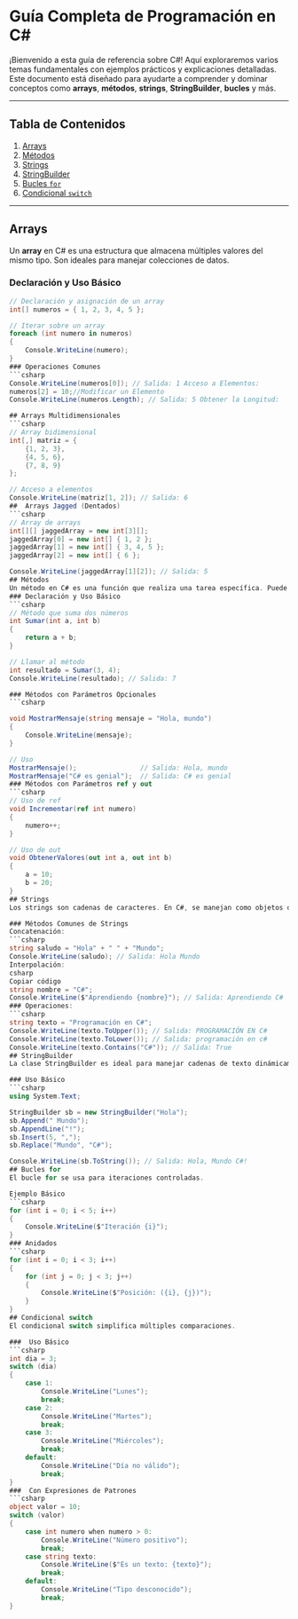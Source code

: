 # Guía Completa de Programación en C#

¡Bienvenido a esta guía de referencia sobre C#! Aquí exploraremos varios temas fundamentales con ejemplos prácticos y explicaciones detalladas. Este documento está diseñado para ayudarte a comprender y dominar conceptos como **arrays**, **métodos**, **strings**, **StringBuilder**, **bucles** y más.

---

## Tabla de Contenidos
1. [Arrays](#arrays)
2. [Métodos](#métodos)
3. [Strings](#strings)
4. [StringBuilder](#stringbuilder)
5. [Bucles `for`](#bucles-for)
6. [Condicional `switch`](#condicional-switch)

---

## Arrays

Un **array** en C# es una estructura que almacena múltiples valores del mismo tipo. Son ideales para manejar colecciones de datos.

### Declaración y Uso Básico
```csharp
// Declaración y asignación de un array
int[] numeros = { 1, 2, 3, 4, 5 };

// Iterar sobre un array
foreach (int numero in numeros)
{
    Console.WriteLine(numero);
}
### Operaciones Comunes
```csharp
Console.WriteLine(numeros[0]); // Salida: 1 Acceso a Elementos:
numeros[2] = 10;//Modificar un Elemento
Console.WriteLine(numeros.Length); // Salida: 5 Obtener la Longitud:

## Arrays Multidimensionales
```csharp
// Array bidimensional
int[,] matriz = {
    {1, 2, 3},
    {4, 5, 6},
    {7, 8, 9}
};

// Acceso a elementos
Console.WriteLine(matriz[1, 2]); // Salida: 6
##  Arrays Jagged (Dentados)
```csharp
// Array de arrays
int[][] jaggedArray = new int[3][];
jaggedArray[0] = new int[] { 1, 2 };
jaggedArray[1] = new int[] { 3, 4, 5 };
jaggedArray[2] = new int[] { 6 };

Console.WriteLine(jaggedArray[1][2]); // Salida: 5
## Métodos
Un método en C# es una función que realiza una tarea específica. Puede aceptar parámetros y devolver un valor.
### Declaración y Uso Básico
```csharp
// Método que suma dos números
int Sumar(int a, int b)
{
    return a + b;
}

// Llamar al método
int resultado = Sumar(3, 4);
Console.WriteLine(resultado); // Salida: 7

### Métodos con Parámetros Opcionales
```csharp

void MostrarMensaje(string mensaje = "Hola, mundo")
{
    Console.WriteLine(mensaje);
}

// Uso
MostrarMensaje();                // Salida: Hola, mundo
MostrarMensaje("C# es genial");  // Salida: C# es genial
### Métodos con Parámetros ref y out
```csharp
// Uso de ref
void Incrementar(ref int numero)
{
    numero++;
}

// Uso de out
void ObtenerValores(out int a, out int b)
{
    a = 10;
    b = 20;
}
## Strings
Los strings son cadenas de caracteres. En C#, se manejan como objetos de la clase String.

### Métodos Comunes de Strings
Concatenación:
```csharp
string saludo = "Hola" + " " + "Mundo";
Console.WriteLine(saludo); // Salida: Hola Mundo
Interpolación:
csharp
Copiar código
string nombre = "C#";
Console.WriteLine($"Aprendiendo {nombre}"); // Salida: Aprendiendo C#
### Operaciones:
```csharp
string texto = "Programación en C#";
Console.WriteLine(texto.ToUpper()); // Salida: PROGRAMACIÓN EN C#
Console.WriteLine(texto.ToLower()); // Salida: programación en c#
Console.WriteLine(texto.Contains("C#")); // Salida: True
## StringBuilder
La clase StringBuilder es ideal para manejar cadenas de texto dinámicamente sin crear múltiples instancias en memoria.

### Uso Básico
```csharp
using System.Text;

StringBuilder sb = new StringBuilder("Hola");
sb.Append(" Mundo");
sb.AppendLine("!");
sb.Insert(5, ",");
sb.Replace("Mundo", "C#");

Console.WriteLine(sb.ToString()); // Salida: Hola, Mundo C#!
## Bucles for
El bucle for se usa para iteraciones controladas.

Ejemplo Básico
```csharp
for (int i = 0; i < 5; i++)
{
    Console.WriteLine($"Iteración {i}");
}
### Anidados
```csharp
for (int i = 0; i < 3; i++)
{
    for (int j = 0; j < 3; j++)
    {
        Console.WriteLine($"Posición: ({i}, {j})");
    }
}
## Condicional switch
El condicional switch simplifica múltiples comparaciones.

###  Uso Básico
```csharp
int dia = 3;
switch (dia)
{
    case 1:
        Console.WriteLine("Lunes");
        break;
    case 2:
        Console.WriteLine("Martes");
        break;
    case 3:
        Console.WriteLine("Miércoles");
        break;
    default:
        Console.WriteLine("Día no válido");
        break;
}
###  Con Expresiones de Patrones
```csharp
object valor = 10;
switch (valor)
{
    case int numero when numero > 0:
        Console.WriteLine("Número positivo");
        break;
    case string texto:
        Console.WriteLine($"Es un texto: {texto}");
        break;
    default:
        Console.WriteLine("Tipo desconocido");
        break;
}

